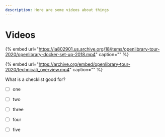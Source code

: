 ```yaml
---
description: Here are some videos about things
---
```


# Videos

{% embed url="https://ia802901.us.archive.org/18/items/openlibrary-tour-2020/openlibrary-docker-set-up-2018.mp4" caption="" %}

{% embed url="https://archive.org/embed/openlibrary-tour-2020/technical\_overview.mp4" caption="" %}

What is a checklist good for?

* [ ] one 
* [ ] two 
* [ ] three
* [ ] four
* [ ] five

